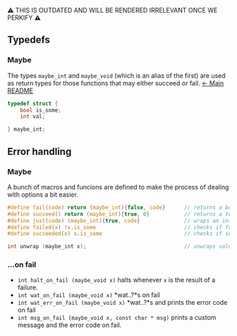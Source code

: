 :warning: THIS IS OUTDATED AND WILL BE RENDERED IRRELEVANT ONCE WE PERKIFY :warning:

## Typedefs
### Maybe
The types `maybe_int` and `maybe_void` (which is an alias of the first) are used as return types for those functions that may either succeed or fail.
 [← Main README](../README.md)
```c
typedef struct {
    bool is_some;
    int val;

} maybe_int;
```

## Error handling

### Maybe
A bunch of macros and funcions are defined to make the process of dealing with options a bit easier.

```c
#define fail(code) return (maybe_int){false, code}      // returns a bottom value with an "error code"
#define succeed() return (maybe_int){true, 0}           // returns a top value
#define just(code) (maybe_int){true, code}              // wraps an int in an inhabited maybe_int
#define failed(x) !x.is_some                            // checks if failed
#define succeeded(x) x.is_some                          // checks if succeeded

int unwrap (maybe_int x);                               // unwraps value
```

### ...on fail
- `int halt_on_fail (maybe_void x)` halts whenever `x` is the result of a failure.
- `int wat_on_fail (maybe_void x)` *wat..?*s on fail
- `int wat_err_on_fail (maybe_void x)` *wat..?*s and prints the error code on fail
- `int msg_on_fail (maybe_void x, const char * msg)` prints a custom message and the error code on fail.
